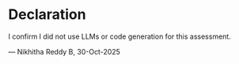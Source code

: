# Declaration

I confirm I did not use LLMs or code generation for this assessment.

— Nikhitha Reddy B, 30-Oct-2025


